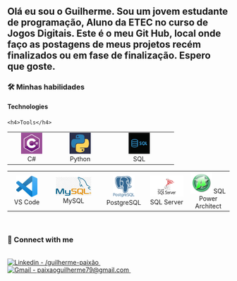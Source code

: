 <p><h2>Olá eu sou o Guilherme. Sou um jovem estudante de programação, Aluno da ETEC no curso de Jogos Digitais.
  Este é o meu Git Hub, local onde faço as postagens de meus projetos recém finalizados ou em fase de finalização. Espero que goste.


<h3>🛠 Minhas habilidades </h3>
<!-- ****************** Tecnologies ****************** -->
<h4>Technologies</h4>
<table>
  <tr>
    <td align="center" width="96">
        <img src="./img/C.jpg" height="48" title="C#"/>
      <br>C#
    </td>
    <td align="center" width="96">
        <img src="./img/python.jpg"  height="48" alt="Python" />
      <br>Python
    </td>
    <td align="center" width="144">
        <img src="./img/SQL.jpg" height="48" title="SQL" />
      <br>SQL
    </td>
   
    <h4>Tools</h4>
<table>
  <tr>
    <td align="center" width="96">
        <div href="">
            <img src="./img/StudioCode.jpg" height="48" alt="Visual Studio Code" />
        </div>
      VS Code
    </td>
    <td align="center" width="144">
          <img src="./img/MySQL.jpg" width="80"  alt="MySQL" />
      MySQL
    </td>
    <td align="center" width="96">
          <img src="./img/Postgre.png" height="50" alt="PostgreSQL" />
      PostgreSQL
    </td>
    <td align="center" width="96">
          <img src="./img/Server.png" height="48" alt="SQL Server" />
      SQL Server
    </td>
     <td align="center" width="96">
          <img src="./img/PowerArc.jpg" height="48" alt="SQL Power Architect" />
      SQL Power Architect
    </td>
  </tr>
</table>

    
  </tr>
</table><br>
<h3> 🔗 Connect with me </h3> <br>
<a href=https://www.linkedin.com/in/guilherme-paix%C3%A3o- target="_blank">
    <img height="25" src="https://img.shields.io/badge/Guilherme_Paixao-0077B5?style=flat&logo=linkedin&logoColor=white" alt="Linkedin - /guilherme-paixão"/>
</a>&ensp;&ensp;
<a href="paixaoguilherme79@gmail.com" target="_blank">
    <img height="25" src="https://img.shields.io/badge/paixaoguilherme79@gmail.com-D14836?style=flat&logo=gmail&logoColor=white" alt="Gmail - paixaoguilherme79@gmail.com"/>
</a>&ensp;&ensp;


